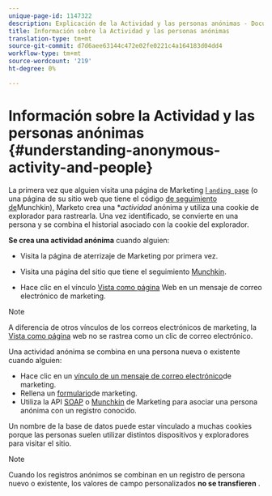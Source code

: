 ```yaml
---
unique-page-id: 1147322
description: Explicación de la Actividad y las personas anónimas - Documentos de marketing - Documentación del producto
title: Información sobre la Actividad y las personas anónimas
translation-type: tm+mt
source-git-commit: d7d6aee63144c472e02fe0221c4a164183d04dd4
workflow-type: tm+mt
source-wordcount: '219'
ht-degree: 0%

---
```



# Información sobre la Actividad y las personas anónimas {#understanding-anonymous-activity-and-people}

La primera vez que alguien visita una página de Marketing [l `anding page`](http://docs.marketo.com/display/DOCS/Personalizing+Landing+Pages) (o una página de su sitio web que tiene el código [de seguimiento de](../../../../product-docs/administration/additional-integrations/add-munchkin-tracking-code-to-your-website.md)Munchkin), Marketo crea una **actividad* anónima y utiliza una cookie de explorador para rastrearla. Una vez identificado, se convierte en una persona y se combina el historial asociado con la cookie del explorador.

**Se crea una actividad anónima** cuando alguien:

* Visita la página de aterrizaje de Marketing por primera vez.

* Visita una página del sitio que tiene el seguimiento [Munchkin](../../../../product-docs/administration/additional-integrations/add-munchkin-tracking-code-to-your-website.md).

* Hace clic en el vínculo [Vista como página](../../../../product-docs/email-marketing/general/functions-in-the-editor/add-a-view-as-web-page-link-to-an-email.md) Web en un mensaje de correo electrónico de marketing.

>[!NOTE]
>
>A diferencia de otros vínculos de los correos electrónicos de marketing, la [Vista como página](../../../../product-docs/email-marketing/general/functions-in-the-editor/add-a-view-as-web-page-link-to-an-email.md) web no se rastrea como un clic de correo electrónico.

Una actividad anónima se combina en una persona nueva o existente cuando alguien:

* Hace clic en un [vínculo de un mensaje de correo electrónico](../../../../product-docs/email-marketing/general/using-tokens/add-a-system-token-as-a-link-in-an-email.md)de marketing.
* Rellena un [formulario](../../../../product-docs/demand-generation/forms/form-actions/embed-a-form-on-your-website.md)de marketing.
* Utiliza la API [SOAP](http://docs.marketo.com/pages/viewpage.action?pageid=7509846) o [Munchkin](../../../../product-docs/administration/additional-integrations/add-munchkin-tracking-code-to-your-website.md) de Marketing para asociar una persona anónima con un registro conocido.

Un nombre de la base de datos puede estar vinculado a muchas cookies porque las personas suelen utilizar distintos dispositivos y exploradores para visitar el sitio.

>[!NOTE]
>
>Cuando los registros anónimos se combinan en un registro de persona nuevo o existente, los valores de campo personalizados **no se transfieren** .

